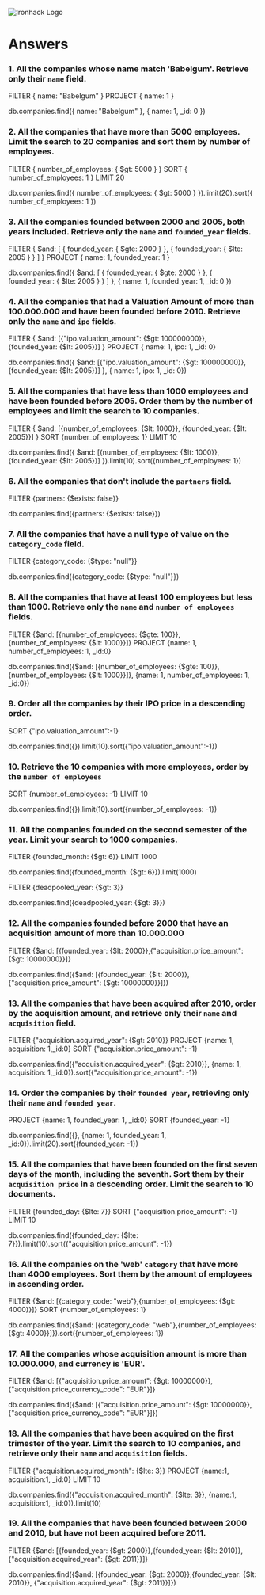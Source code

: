 ![Ironhack Logo](https://i.imgur.com/1QgrNNw.png)

# Answers

### 1. All the companies whose name match 'Babelgum'. Retrieve only their `name` field.

<!-- Your Code Goes Here -->
FILTER { name: "Babelgum" }
PROJECT { name: 1 }

db.companies.find({ name: "Babelgum" }, { name: 1, _id: 0 })

### 2. All the companies that have more than 5000 employees. Limit the search to 20 companies and sort them by **number of employees**.

<!-- Your Code Goes Here -->
FILTER { number_of_employees: { $gt: 5000 } }
SORT { number_of_employees: 1 }
LIMIT 20

db.companies.find({ number_of_employees: { $gt: 5000 } }).limit(20).sort({ number_of_employees: 1 })

### 3. All the companies founded between 2000 and 2005, both years included. Retrieve only the `name` and `founded_year` fields.

<!-- Your Code Goes Here -->
FILTER { $and: [ { founded_year: { $gte: 2000 } }, { founded_year: { $lte: 2005 } } ] }
PROJECT { name: 1, founded_year: 1 }

db.companies.find({ $and: [ { founded_year: { $gte: 2000 } }, { founded_year: { $lte: 2005 } } ] }, { name: 1, founded_year: 1, _id: 0 })

### 4. All the companies that had a Valuation Amount of more than 100.000.000 and have been founded before 2010. Retrieve only the `name` and `ipo` fields.

<!-- Your Code Goes Here -->

FILTER { $and: [{"ipo.valuation_amount": {$gt: 100000000}}, {founded_year: {$lt: 2005}}] }
PROJECT { name: 1, ipo: 1, _id: 0}

db.companies.find({ $and: [{"ipo.valuation_amount": {$gt: 100000000}}, {founded_year: {$lt: 2005}}] }, { name: 1, ipo: 1, _id: 0})

### 5. All the companies that have less than 1000 employees and have been founded before 2005. Order them by the number of employees and limit the search to 10 companies.

<!-- Your Code Goes Here -->
FILTER { $and: [{number_of_employees: {$lt: 1000}}, {founded_year: {$lt: 2005}}] }
SORT {number_of_employees: 1}
LIMIT 10

db.companies.find({ $and: [{number_of_employees: {$lt: 1000}}, {founded_year: {$lt: 2005}}] }).limit(10).sort({number_of_employees: 1})

### 6. All the companies that don't include the `partners` field.

<!-- Your Code Goes Here -->
FILTER {partners: {$exists: false}}

db.companies.find({partners: {$exists: false}})

### 7. All the companies that have a null type of value on the `category_code` field.

<!-- Your Code Goes Here -->
FILTER {category_code: {$type: "null"}}

db.companies.find({category_code: {$type: "null"}})

### 8. All the companies that have at least 100 employees but less than 1000. Retrieve only the `name` and `number of employees` fields.

<!-- Your Code Goes Here -->
FILTER {$and: [{number_of_employees: {$gte: 100}}, {number_of_employees: {$lt: 1000}}]}
PROJECT {name: 1, number_of_employees: 1, _id:0}

db.companies.find({$and: [{number_of_employees: {$gte: 100}}, {number_of_employees: {$lt: 1000}}]}, {name: 1, number_of_employees: 1, _id:0})

### 9. Order all the companies by their IPO price in a descending order.

<!-- Your Code Goes Here -->
SORT {"ipo.valuation_amount":-1}

db.companies.find({}).limit(10).sort({"ipo.valuation_amount":-1})
<!-- LIMITAMOS A 10, LA RAM NO RESPONDE-->

### 10. Retrieve the 10 companies with more employees, order by the `number of employees`

<!-- Your Code Goes Here -->
SORT {number_of_employees: -1}
LIMIT 10

db.companies.find({}).limit(10).sort({number_of_employees: -1})

### 11. All the companies founded on the second semester of the year. Limit your search to 1000 companies.

<!-- Your Code Goes Here -->
FILTER {founded_month: {$gt: 6}}
LIMIT 1000

db.companies.find({founded_month: {$gt: 6}}).limit(1000)

<!-- ### 12. All the companies that have been 'deadpooled' after the third year. -->

<!-- Your Code Goes Here -->
FILTER {deadpooled_year: {$gt: 3}}

db.companies.find({deadpooled_year: {$gt: 3}})


### 12. All the companies founded before 2000 that have an acquisition amount of more than 10.000.000

<!-- Your Code Goes Here -->
FILTER {$and: [{founded_year: {$lt: 2000}},{"acquisition.price_amount": {$gt: 10000000}}]}

db.companies.find({$and: [{founded_year: {$lt: 2000}},{"acquisition.price_amount": {$gt: 10000000}}]})

### 13. All the companies that have been acquired after 2010, order by the acquisition amount, and retrieve only their `name` and `acquisition` field.

<!-- Your Code Goes Here -->
FILTER {"acquisition.acquired_year": {$gt: 2010}}
PROJECT {name: 1, acquisition: 1,_id:0}
SORT {"acquisition.price_amount": -1}

db.companies.find({"acquisition.acquired_year": {$gt: 2010}}, {name: 1, acquisition: 1,_id:0}).sort({"acquisition.price_amount": -1})

### 14. Order the companies by their `founded year`, retrieving only their `name` and `founded year`.

<!-- Your Code Goes Here -->
PROJECT {name: 1, founded_year: 1, _id:0}
SORT {founded_year: -1}

db.companies.find({}, {name: 1, founded_year: 1, _id:0}).limit(20).sort({founded_year: -1})
<!-- LIMITAMOS A 20 Y ORDENAMOS DESDE LA MÁS RECIENTE -->

### 15. All the companies that have been founded on the first seven days of the month, including the seventh. Sort them by their `acquisition price` in a descending order. Limit the search to 10 documents.

<!-- Your Code Goes Here -->
FILTER {founded_day: {$lte: 7}}
SORT {"acquisition.price_amount": -1}
LIMIT 10

db.companies.find({founded_day: {$lte: 7}}).limit(10).sort({"acquisition.price_amount": -1})

### 16. All the companies on the 'web' `category` that have more than 4000 employees. Sort them by the amount of employees in ascending order.

<!-- Your Code Goes Here -->
FILTER {$and: [{category_code: "web"},{number_of_employees: {$gt: 4000}}]}
SORT {number_of_employees: 1}

db.companies.find({$and: [{category_code: "web"},{number_of_employees: {$gt: 4000}}]}).sort({number_of_employees: 1})

### 17. All the companies whose acquisition amount is more than 10.000.000, and currency is 'EUR'.

<!-- Your Code Goes Here -->
FILTER {$and: [{"acquisition.price_amount": {$gt: 10000000}},{"acquisition.price_currency_code": "EUR"}]}

db.companies.find({$and: [{"acquisition.price_amount": {$gt: 10000000}},{"acquisition.price_currency_code": "EUR"}]})

### 18. All the companies that have been acquired on the first trimester of the year. Limit the search to 10 companies, and retrieve only their `name` and `acquisition` fields.

<!-- Your Code Goes Here -->
FILTER {"acquisition.acquired_month": {$lte: 3}}
PROJECT {name:1, acquisition:1, _id:0}
LIMIT 10

db.companies.find({"acquisition.acquired_month": {$lte: 3}}, {name:1, acquisition:1, _id:0}).limit(10)

### 19. All the companies that have been founded between 2000 and 2010, but have not been acquired before 2011.

<!-- Your Code Goes Here -->
FILTER {$and: [{founded_year: {$gt: 2000}},{founded_year: {$lt: 2010}}, {"acquisition.acquired_year": {$gt: 2011}}]}

db.companies.find({$and: [{founded_year: {$gt: 2000}},{founded_year: {$lt: 2010}}, {"acquisition.acquired_year": {$gt: 2011}}]})
